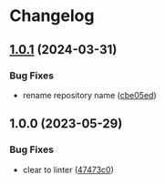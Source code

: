 # Changelog

## [1.0.1](https://github.com/Azuki-bar/asdf-rye/compare/v1.0.0...v1.0.1) (2024-03-31)


### Bug Fixes

* rename repository name ([cbe05ed](https://github.com/Azuki-bar/asdf-rye/commit/cbe05ed8ac243e2961cbbd194cff11fe35084d47))

## 1.0.0 (2023-05-29)


### Bug Fixes

* clear to linter ([47473c0](https://github.com/Azuki-bar/asdf-rye/commit/47473c030575ee5241491bba95cb37defff5061e))
